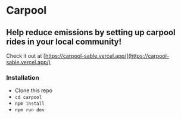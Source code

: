 # Carpool

## Help reduce emissions by setting up carpool rides in your local community!

Check it out at [https://carpool-sable.vercel.app/](https://carpool-sable.vercel.app/)

### Installation

- Clone this repo
- `cd carpool`
- `npm install`
- `npm run dev`

